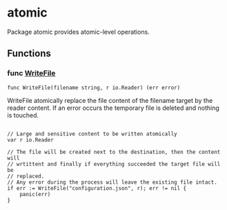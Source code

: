 # atomic

Package atomic provides atomic-level operations.

## Functions

### func [WriteFile](write_file.go#L21)

`func WriteFile(filename string, r io.Reader) (err error)`

WriteFile atomically replace the file content of the filename target by the
reader content. If an error occurs the temporary file is deleted and nothing
is touched.

```golang

// Large and sensitive content to be written atomically
var r io.Reader

// The file will be created next to the destination, then the content will
// wrtittent and finally if everything succeeded the target file will be
// replaced.
// Any error during the process will leave the existing file intact.
if err := WriteFile("configuration.json", r); err != nil {
    panic(err)
}

```

